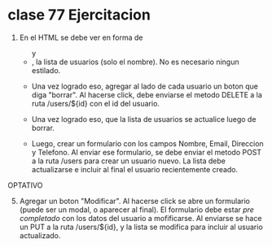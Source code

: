 # clase 77 Ejercitacion

1. En el HTML se debe ver en forma de <ul> y <li>, la lista de usuarios (solo el nombre). No es necesario ningun estilado. 

2. Una vez logrado eso, agregar al lado de cada usuario un boton que diga "borrar". Al hacerse click, debe enviarse el metodo DELETE a la ruta /users/${id} con el id del usuario. 

3. Una vez logrado eso, que la lista de usuarios se actualice luego de borrar. 

4. Luego, crear un formulario con los campos Nombre, Email, Direccion y Telefono. Al enviar ese formulario, se debe enviar el metodo POST a la ruta /users para crear un usuario nuevo. La lista debe actualizarse e incluir al final el usuario recientemente creado. 

OPTATIVO

5. Agregar un boton "Modificar". Al hacerse click se abre un formulario (puede ser un modal, o aparecer al final). El formulario debe estar *pre completado* con los datos del usuario a mofificarse. Al enviarse se hace un PUT a la ruta /users/${id}, y la lista se modifica para incluir al usuario actualizado. 

